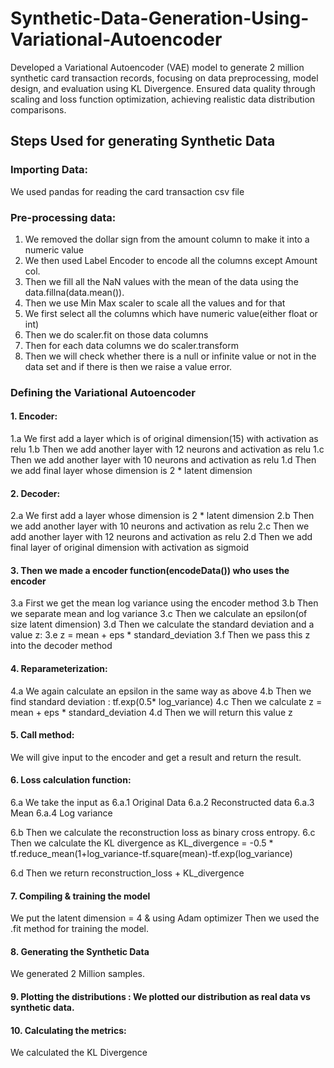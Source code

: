 # Synthetic-Data-Generation-Using-Variational-Autoencoder
Developed a Variational Autoencoder (VAE) model to generate 2 million synthetic card transaction records, focusing on data preprocessing, model design, and evaluation using KL Divergence. Ensured data quality through scaling and loss function optimization, achieving realistic data distribution comparisons.

## Steps Used for generating Synthetic Data

### Importing Data:
We used pandas for reading the card transaction csv file

### Pre-processing data:

1. We removed the dollar sign from the amount column to make it into a numeric value
2. We then used Label Encoder to encode all the columns except Amount col.
3. Then we fill all the NaN values with the mean of the data using the data.fillna(data.mean()).
4. Then we use Min Max scaler to scale all the values and for that
5. We first select all the columns which have numeric value(either float or int) 
6. Then we do scaler.fit on those data columns
7. Then for each data columns we do scaler.transform
8. Then we will check whether there is a null or infinite value or not in the data set and if there is then we raise a value error.

### Defining the Variational Autoencoder

#### 1. Encoder:
1.a We first add a layer which is of original dimension(15) with activation as relu
1.b Then we add another layer with 12 neurons and activation as relu
1.c Then we add another layer with 10 neurons and activation as relu
1.d Then we add final layer whose dimension is 2 * latent dimension

#### 2. Decoder:
2.a We first add a layer  whose dimension is 2 * latent dimension
2.b Then we add another layer with 10 neurons and activation as relu
2.c Then we add another layer with 12 neurons and activation as relu
2.d Then we add final layer of original dimension with activation as sigmoid

#### 3. Then we made a encoder function(encodeData()) who uses the encoder
3.a First we get the mean log variance using the encoder method
3.b Then we separate mean and log variance
3.c Then we calculate an epsilon(of size latent dimension)
3.d Then we calculate the standard deviation and a value z:
3.e z = mean + eps * standard_deviation
3.f Then we pass this z into the decoder method

#### 4. Reparameterization:
4.a We again calculate an epsilon in the same way as above
4.b Then we find standard deviation : tf.exp(0.5* log_variance)
4.c Then we calculate z = mean + eps * standard_deviation
4.d Then we will return this value z

#### 5. Call method:
We will give input to the encoder and get a result and return the result.

#### 6. Loss calculation function:
6.a We take the input as 
6.a.1 Original Data
6.a.2 Reconstructed data
6.a.3 Mean
6.a.4 Log variance

6.b Then we calculate the reconstruction loss as binary cross entropy.
6.c Then we calculate the KL divergence as
KL_divergence = -0.5 * tf.reduce_mean(1+log_variance-tf.square(mean)-tf.exp(log_variance)

6.d Then we return reconstruction_loss + KL_divergence

#### 7. Compiling & training the model
We put the latent dimension = 4 & using Adam optimizer
Then we used the .fit method for training the model.

#### 8. Generating the Synthetic Data
We generated 2 Million samples.


#### 9. Plotting the distributions : We plotted our distribution as real data vs synthetic data.

#### 10. Calculating the metrics:
We calculated the KL Divergence
